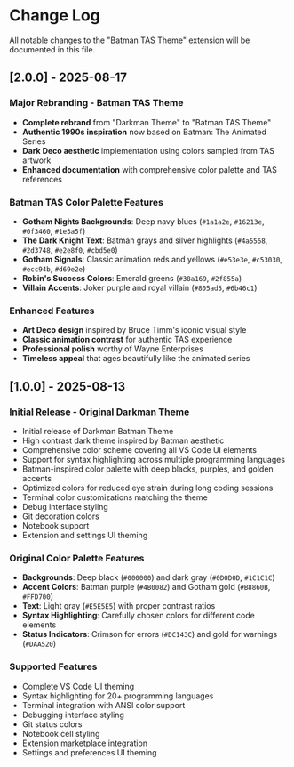 # Change Log

All notable changes to the "Batman TAS Theme" extension will be documented in this file.

## [2.0.0] - 2025-08-17

### Major Rebranding - Batman TAS Theme
- **Complete rebrand** from "Darkman Theme" to "Batman TAS Theme"
- **Authentic 1990s inspiration** now based on Batman: The Animated Series
- **Dark Deco aesthetic** implementation using colors sampled from TAS artwork
- **Enhanced documentation** with comprehensive color palette and TAS references

### Batman TAS Color Palette Features
- **Gotham Nights Backgrounds**: Deep navy blues (`#1a1a2e`, `#16213e`, `#0f3460`, `#1e3a5f`)
- **The Dark Knight Text**: Batman grays and silver highlights (`#4a5568`, `#2d3748`, `#e2e8f0`, `#cbd5e0`)
- **Gotham Signals**: Classic animation reds and yellows (`#e53e3e`, `#c53030`, `#ecc94b`, `#d69e2e`)
- **Robin's Success Colors**: Emerald greens (`#38a169`, `#2f855a`)
- **Villain Accents**: Joker purple and royal villain (`#805ad5`, `#6b46c1`)

### Enhanced Features
- **Art Deco design** inspired by Bruce Timm's iconic visual style
- **Classic animation contrast** for authentic TAS experience  
- **Professional polish** worthy of Wayne Enterprises
- **Timeless appeal** that ages beautifully like the animated series

## [1.0.0] - 2025-08-13

### Initial Release - Original Darkman Theme
- Initial release of Darkman Batman Theme
- High contrast dark theme inspired by Batman aesthetic
- Comprehensive color scheme covering all VS Code UI elements
- Support for syntax highlighting across multiple programming languages
- Batman-inspired color palette with deep blacks, purples, and golden accents
- Optimized colors for reduced eye strain during long coding sessions
- Terminal color customizations matching the theme
- Debug interface styling
- Git decoration colors
- Notebook support
- Extension and settings UI theming

### Original Color Palette Features
- **Backgrounds**: Deep black (`#000000`) and dark gray (`#0D0D0D`, `#1C1C1C`)
- **Accent Colors**: Batman purple (`#4B0082`) and Gotham gold (`#B8860B`, `#FFD700`)
- **Text**: Light gray (`#E5E5E5`) with proper contrast ratios
- **Syntax Highlighting**: Carefully chosen colors for different code elements
- **Status Indicators**: Crimson for errors (`#DC143C`) and gold for warnings (`#DAA520`)

### Supported Features
- Complete VS Code UI theming
- Syntax highlighting for 20+ programming languages
- Terminal integration with ANSI color support
- Debugging interface styling
- Git status colors
- Notebook cell styling
- Extension marketplace integration
- Settings and preferences UI theming
